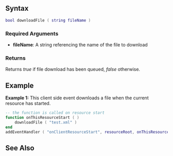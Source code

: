 Syntax
------

``` lua
bool downloadFile ( string fileName )
```

### Required Arguments

-   **fileName**: A string referencing the name of the file to download

### Returns

Returns *true* if file download has been queued, *false* otherwise.

Example
-------

**Example 1:** This client side event downloads a file when the current resource has started.

``` lua
-- the function is called on resource start
function onThisResourceStart ( )
    downloadFile ( "test.xml" )
end
addEventHandler ( "onClientResourceStart", resourceRoot, onThisResourceStart )
```

See Also
--------
